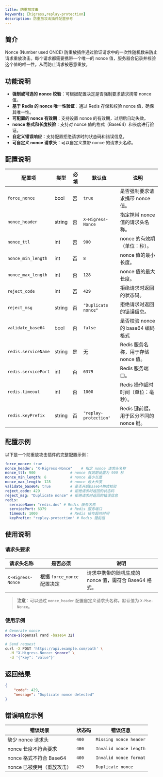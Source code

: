 ```yaml
---
title: 防重放攻击
keywords: [higress,replay-protection]
description: 防重放攻击插件配置参考
---
```


## 简介

Nonce (Number used ONCE) 防重放插件通过验证请求中的一次性随机数来防止请求重放攻击。每个请求都需要携带一个唯一的 nonce 值，服务器会记录并校验这个值的唯一性，从而防止请求被恶意重放。

## 功能说明

- **强制或可选的 nonce 校验**：可根据配置决定是否强制要求请求携带 nonce 值。
- **基于 Redis 的 nonce 唯一性验证**：通过 Redis 存储和校验 nonce 值，确保其唯一性。
- **可配置的 nonce 有效期**：支持设置 nonce 的有效期，过期后自动失效。
- **nonce 格式和长度校验**：支持对 nonce 值的格式（Base64）和长度进行验证。
- **自定义错误响应**：支持配置拒绝请求时的状态码和错误信息。
- **可自定义 nonce 请求头**：可以自定义携带 nonce 的请求头名称。

## 配置说明

| 配置项               | 类型   | 必填 | 默认值          | 说明                              |
|-------------------|--------|------|-----------------|---------------------------------|
| `force_nonce`     | bool   | 否   | `true`          | 是否强制要求请求携带 nonce 值。       |
| `nonce_header`    | string | 否   | `X-Higress-Nonce`   | 指定携带 nonce 值的请求头名称。       |
| `nonce_ttl`       | int    | 否   | `900`           | nonce 的有效期（单位：秒）。         |
| `nonce_min_length`| int    | 否   | `8`             | nonce 值的最小长度。               |
| `nonce_max_length`| int    | 否   | `128`           | nonce 值的最大长度。               |
| `reject_code`     | int    | 否   | `429`           | 拒绝请求时返回的状态码。             |
| `reject_msg`      | string | 否   | `"Duplicate nonce"` | 拒绝请求时返回的错误信息。           |
| `validate_base64` | bool    | 否   | `false`  | 是否校验 nonce 的 base64 编码格式 |
| `redis.serviceName` | string | 是   | 无               | Redis 服务名称，用于存储 nonce 值。   |
| `redis.servicePort` | int    | 否   | `6379`          | Redis 服务端口。                  |
| `redis.timeout`   | int    | 否   | `1000`          | Redis 操作超时时间（单位：毫秒）。     |
| `redis.keyPrefix` | string | 否   | `"replay-protection"` | Redis 键前缀，用于区分不同的 nonce 键。|

## 配置示例

以下是一个防重放攻击插件的完整配置示例：

```yaml
force_nonce: true
nonce_header: "X-Higress-Nonce"    # 指定 nonce 请求头名称
nonce_ttl: 900                # nonce 有效期设置为 900 秒
nonce_min_length: 8           # nonce 最小长度
nonce_max_length: 128         # nonce 最大长度
validate_base64: true         # 是否开启base64格式校验
reject_code: 429              # 拒绝请求时返回的状态码
reject_msg: "Duplicate nonce" # 拒绝请求时返回的错误信息
redis:
  serviceName: "redis.dns" # Redis 服务名称
  servicePort: 6379           # Redis 服务端口
  timeout: 1000               # Redis 操作超时时间
  keyPrefix: "replay-protection" # Redis 键前缀
```

## 使用说明

### 请求头要求

| 请求头名称       | 是否必须         | 说明                                       |
|-----------------|----------------|------------------------------------------|
| `X-Higress-Nonce`  | 根据 `force_nonce` 配置决定 | 请求中携带的随机生成的 nonce 值，需符合 Base64 格式。 |

> **注意**：可以通过 `nonce_header` 配置自定义请求头名称，默认值为 `X-Mse-Nonce`。

### 使用示例

```bash
# Generate nonce
nonce=$(openssl rand -base64 32)

# Send request
curl -X POST 'https://api.example.com/path' \
  -H "X-Higress-Nonce: $nonce" \
  -d '{"key": "value"}'
```

## 返回结果

```json
{
    "code": 429,
    "message": "Duplicate nonce detected"
}
```


## 错误响应示例

| 错误场景                 | 状态码 | 错误信息               |
|------------------------|-------|--------------------|
| 缺少 nonce 请求头         | `400` | `Missing nonce header` |
| nonce 长度不符合要求      | `400` | `Invalid nonce length` |
| nonce 格式不符合 Base64 | `400` | `Invalid nonce format` |
| nonce 已被使用（重放攻击） | `429` | `Duplicate nonce`      |

